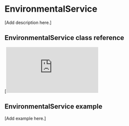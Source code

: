 # EnvironmentalService

[Add description here.]

## EnvironmentalService class reference

[![View code](https://os.mbed.com/docs/v5.11/mbed-os-api-doxy/class_environmental_service.html)

## EnvironmentalService example

[Add example here.]
